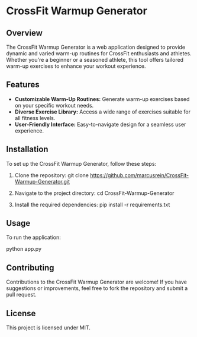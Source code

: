 # CrossFit Warmup Generator

## Overview
The CrossFit Warmup Generator is a web application designed to provide dynamic and varied warm-up routines for CrossFit enthusiasts and athletes. Whether you're a beginner or a seasoned athlete, this tool offers tailored warm-up exercises to enhance your workout experience.

## Features
- **Customizable Warm-Up Routines:** Generate warm-up exercises based on your specific workout needs.
- **Diverse Exercise Library:** Access a wide range of exercises suitable for all fitness levels.
- **User-Friendly Interface:** Easy-to-navigate design for a seamless user experience.

## Installation
To set up the CrossFit Warmup Generator, follow these steps:

1. Clone the repository:
git clone https://github.com/marcusrein/CrossFit-Warmup-Generator.git

2. Navigate to the project directory:
cd CrossFit-Warmup-Generator

3. Install the required dependencies:
pip install -r requirements.txt

## Usage
To run the application:

python app.py

## Contributing
Contributions to the CrossFit Warmup Generator are welcome! If you have suggestions or improvements, feel free to fork the repository and submit a pull request.

## License
This project is licensed under MIT.
